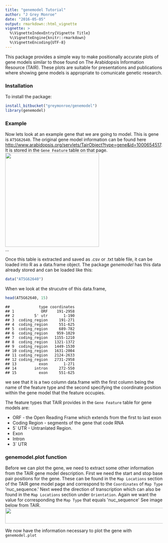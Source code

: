 ```yaml
---
title: "genemodel Tutorial"
author: "J Grey Monroe"
date: "2016-05-05"
output: rmarkdown::html_vignette
vignette: >
  %\VignetteIndexEntry{Vignette Title}
  %\VignetteEngine{knitr::rmarkdown}
  %\VignetteEncoding{UTF-8}
---
```



This package provides a simple way to make positionally accurate plots of gene models similar to those found on The Arabidopsis Information Resource (TAIR). These plots are suitable for presentations and publications where showing gene models is appropriate to comunicate genetic research.  

### Installation

To install the package:

```r
install_bitbucket("greymonroe/genemodel")
library(genemodel)
```

### Example  
Now lets look at an example gene that we are going to model. This is gene is `AT5G62640`. The original gene model information can be found here http://www.arabidopsis.org/servlets/TairObject?type=gene&id=1000654517. It is stored in the `Gene Feature` table on that page. 
<img src="/Users/greymonroe/Desktop/AT5G62640_TAIR_Features.png" height="300px" width="300px" />  
...  
  
  
Once this table is extracted and saved as .csv or .txt table file, it can be loaded into R as a data.frame object. The package *genemodel* has this data already stored and can be loaded like this:


```r
data("AT5G62640")
```

When we look at the strucutre of this data.frame,

```r
head(AT5G62640, 15)
```

```
##             type coordinates
## 1            ORF    191-2958
## 2         5' utr       1-190
## 3  coding_region     191-271
## 4  coding_region     551-625
## 5  coding_region     689-782
## 6  coding_region    959-1029
## 7  coding_region   1155-1210
## 8  coding_region   1321-1372
## 9  coding_region   1449-1530
## 10 coding_region   1631-2004
## 11 coding_region   2124-2633
## 12 coding_region   2731-2958
## 13          exon       1-271
## 14        intron     272-550
## 15          exon     551-625
```
we see that it is a two column data.frame with the first column being the name of the feature type and the second specifying the coordinate position within the gene model that the feature occupies. 

The feature types that TAIR provides in the `Gene Feature` table for gene models are:
* ORF - the Open Reading Frame which extends from the first to last exon
* Coding Region - segments of the gene that code RNA  
* 5` UTR - Untranlated Region.  
* Exon   
* Intron  
* 3` UTR  

### genemodel.plot function

Before we can plot the gene, we need to extract some other information from the TAIR gene model description. First we need the start and stop base pair positions for the gene. These can be found in the `Map Locations` section of the TAIR gene model page and correspond to the `Coordinates` of  `Map Type`  'nuc_sequence.' Next weed the direction of transcription which can also be found in the `Map Locations` section under `Orientation`. Again we want the value for corresponding the `Map Type` that equals 'nuc_sequence' See image below from TAIR.
<img src="/Users/greymonroe/Desktop/AT5G62640_TAIR_Map_Locations.png" height="50px" width="700px" />  


We now have the information necessary to plot the gene with `genemodel.plot`






